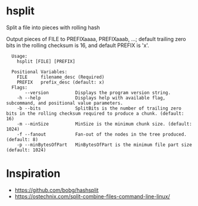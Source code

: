 # hsplit
Split a file into pieces with rolling hash

Output pieces of FILE to PREFIXaaaa, PREFIXaaab, ...; default trailing zero bits in the rolling checksum is 16, and default PREFIX is 'x'.

```
  Usage:
    hsplit [FILE] [PREFIX]

  Positional Variables: 
    FILE     filename_desc (Required)
    PREFIX   prefix_desc (default: x)
  Flags: 
       --version          Displays the program version string.
    -h --help             Displays help with available flag, subcommand, and positional value parameters.
    -b --bits             SplitBits is the number of trailing zero bits in the rolling checksum required to produce a chunk. (default: 16)
    -m --minSize          MinSize is the minimum chunk size. (default: 1024)
    -f --fanout           Fan-out of the nodes in the tree produced. (default: 8)
    -p --minBytesOfPart   MinBytesOfPart is the minimum file part size (default: 1024)
```

# Inspiration 
* https://github.com/bobg/hashsplit
* https://ostechnix.com/split-combine-files-command-line-linux/
